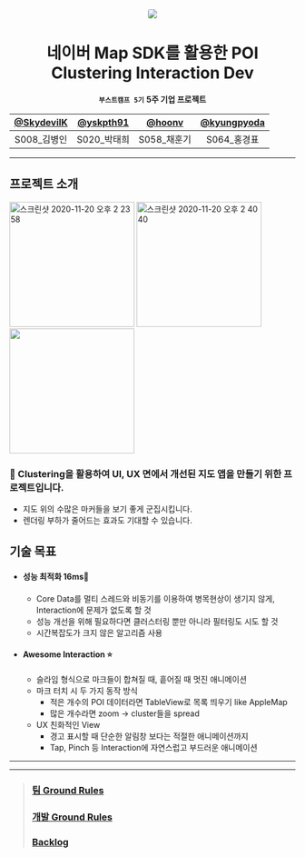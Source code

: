 <div align="center">
<img style="border-radius: 20%" src="https://map.pstatic.net/res/file/content/global/static/naver/og_map.png"/>

# 네이버 Map SDK를 활용한 POI Clustering Interaction Dev

**`부스트캠프 5기`** **5주 기업 프로젝트**

| [@SkydevilK](https://github.com/SkydevilK) | [@yskpth91](https://github.com/yskpth91) | [@hoonv](https://github.com/hoonv) | [@kyungpyoda](https://github.com/kyungpyoda) |
| :----------------------------------------: | :--------------------------------------: | :--------------------------------: | :------------------------------------------: |
|                S008_김병인                 |               S020_박태희                |            S058_채훈기             |                 S064_홍경표                  |

</div>

***

## 프로젝트 소개

<img height="220" alt="스크린샷 2020-11-20 오후 2 23 58" src="https://user-images.githubusercontent.com/46335714/99762626-4a544180-2b3c-11eb-9794-8a4c86acd217.png">
<img height="220" alt="스크린샷 2020-11-20 오후 2 40 40" src="https://user-images.githubusercontent.com/46335714/99762889-dc5c4a00-2b3c-11eb-8008-dddbb86eeaee.jpg">
<img height="220" src="https://user-images.githubusercontent.com/44656036/99764594-bdf84d80-2b40-11eb-9fa7-f7fe646e6fa7.gif">
    

### 📍 Clustering을 활용하여 UI, UX 면에서 개선된 지도 앱을 만들기 위한 프로젝트입니다.

  - 지도 위의 수많은 마커들을 보기 좋게 군집시킵니다.
  - 렌더링 부하가 줄어드는 효과도 기대할 수 있습니다.

## 기술 목표

- #### 성능 최적화 **16ms**🦅

  - Core Data를 멀티 스레드와 비동기를 이용하여 병목현상이 생기지 않게, Interaction에 문제가 없도록 할 것
  - 성능 개선을 위해 필요하다면 클러스터링 뿐만 아니라 필터링도 시도 할 것
  - 시간복잡도가 크지 않은 알고리즘 사용

- #### Awesome Interaction ⭐️

  - 슬라임 형식으로 마크들이 합쳐질 때, 흩어질 때 멋진 애니메이션
  - 마크 터치 시 두 가지 동작 방식
    - 적은 개수의 POI 데이터라면 TableView로 목록 띄우기 like AppleMap
    - 많은 개수라면 zoom -> cluster들을 spread
  - UX 친화적인 View 
    - 경고 표시할 때 단순한 알림창 보다는 적절한 애니메이션까지
    - Tap, Pinch 등 Interaction에 자연스럽고 부드러운 애니메이션

***

***

> ### [팀 Ground Rules](https://github.com/boostcamp-2020/Project17-A-Map/wiki/Team-Ground-Rules)
> ### [개발 Ground Rules](https://github.com/boostcamp-2020/Project17-A-Map/wiki/Ground-Rules-For-Dev)
> ### [Backlog](https://github.com/boostcamp-2020/Project17-A-Map/wiki/Backlog)